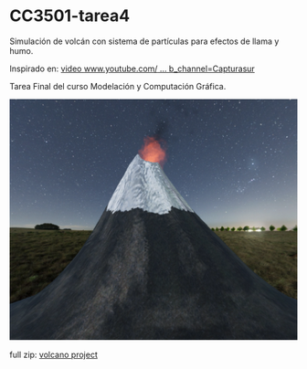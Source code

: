 # CC3501-tarea4

Simulación de volcán con sistema de partículas para efectos de llama y humo. 

Inspirado en: [video www.youtube.com/ ... b_channel=Capturasur](https://www.youtube.com/watch?v=n7lZjJ3u4AY)

Tarea Final del curso Modelación y Computación Gráfica.

![Volcán](image.png)

full zip: [volcano project](https://drive.google.com/file/d/1wKz8hBE-CLdLmeFwxnZpBKUmWukuhRk0/view?usp=sharing)
